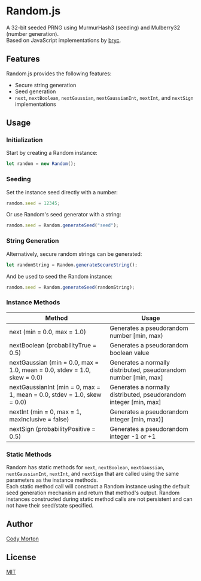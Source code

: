 Random.js
==========

A 32-bit seeded PRNG using MurmurHash3 (seeding) and Mulberry32 (number generation). \
Based on JavaScript implementations by [bryc](https://github.com/bryc/code/blob/master/jshash/PRNGs.md).


Features
--------

Random.js provides the following features:
* Secure string generation
* Seed generation
* `next`, `nextBoolean`, `nextGaussian`, `nextGaussianInt`, `nextInt`, and `nextSign` implementations


Usage
-----

### Initialization ###
Start by creating a Random instance:
``` js
let random = new Random();
```

### Seeding ###
Set the instance seed directly with a number:
``` js
random.seed = 12345;
```
Or use Random's seed generator with a string:
``` js
random.seed = Random.generateSeed("seed");
```

### String Generation ###
Alternatively, secure random strings can be generated:
``` js
let randomString = Random.generateSecureString();
```
And be used to seed the Random instance:
``` js
random.seed = Random.generateSeed(randomString);
```

### Instance Methods ###

Method | Usage
----- | -----
next (min = 0.0, max = 1.0) | Generates a pseudorandom number [min, max)
nextBoolean (probabilityTrue = 0.5) | Generates a pseudorandom boolean value
nextGaussian (min = 0.0, max = 1.0, mean = 0.0, stdev = 1.0, skew = 0.0) | Generates a normally distributed, pseudorandom number [min, max]
nextGaussianInt (min = 0, max = 1, mean = 0.0, stdev = 1.0, skew = 0.0) | Generates a normally distributed, pseudorandom integer [min, max]
nextInt (min = 0, max = 1, maxInclusive = false) | Generates a pseudorandom integer [min, max)]
nextSign (probabilityPositive = 0.5) | Generates a pseudorandom integer -1 or +1

### Static Methods ###
Random has static methods for `next`, `nextBoolean`, `nextGaussian`, `nextGaussianInt`, `nextInt`, and `nextSign` that are called using the same parameters as the instance methods. \
Each static method call will construct a Random instance using the default seed generation mechanism and return that method's output. Random instances constructed during static method calls are not persistent and can not have their seed/state specified.


Author
------

[Cody Morton](https://github.com/kxirk)


License
-------

[MIT](LICENSE)